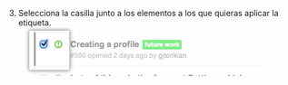 3. Selecciona la casilla junto a los elementos a los que quieras aplicar la etiqueta. ![Casilla de verificación de metadatos de propuestas](/assets/images/help/issues/issues_assign_checkbox.png)
